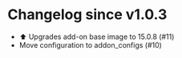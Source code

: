 # Changelog since v1.0.3
- ⬆️ Upgrades add-on base image to 15.0.8 (#11) 
- Move configuration to addon_configs (#10) 
